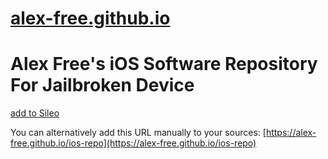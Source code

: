 # [alex-free.github.io](https://alex-free.github.io/)

# Alex Free's iOS Software Repository For Jailbroken Device

[add to Sileo](sileo://source/https://alex-free.github.io/ios-repo)

You can alternatively add this URL manually to your sources: [https://alex-free.github.io/ios-repo](https://alex-free.github.io/ios-repo)